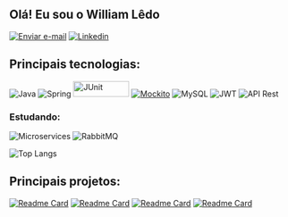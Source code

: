 ## Olá! Eu sou o William Lêdo 

[![Enviar e-mail](https://img.shields.io/badge/Gmail-D14836?style=for-the-badge&logo=gmail&logoColor=white)](mailto:williamledoc@gmail.com)
[![Linkedin](https://img.shields.io/badge/LinkedIn-0077B5?style=for-the-badge&logo=linkedin&logoColor=white)](https://www.linkedin.com/in/william-ledo/)

## Principais tecnologias: 

![Java](https://img.shields.io/badge/Java-ED8B00?style=for-the-badge&logo=openjdk&logoColor=white)
![Spring](https://img.shields.io/badge/Spring-6DB33F?style=for-the-badge&logo=spring&logoColor=white)
<img src="https://img.shields.io/badge/JUnit-green?style=for-the-badge&logo=junit5" alt="JUnit" width="100" height="28"/>
[![Mockito](https://img.shields.io/badge/Mockito-blue?style=for-the-badge&logo=mockito&logoColor=white&height=20)](https://site.mockito.org/)
![MySQL](https://img.shields.io/badge/MySQL-00000F?style=for-the-badge&logo=mysql&logoColor=white)
![JWT](https://img.shields.io/badge/json%20web%20tokens-323330?style=for-the-badge&logo=json-web-tokens&logoColor=pink)
![API Rest](https://img.shields.io/badge/API%20Rest-brightgreen?style=for-the-badge&logo=data:image/png;base64,iVBORw0KGgoAAAANSUhEUgAAACgAAAAoCAYAAACM/rhtAAAABGdBTUEAALGPC/xhBQAAAAFzUkdCAK7OHOkAAAAMdEVYdENyZWF0aW9uIFRpbWUAMjAyMzowMzoyNSAxNzowMDo1OYY8frkAAAAh0lEQVRYR+2XIQrDMAxFX/f9/mBcT0oRpD0oWzgQs1AdZfzFkUB6U9h3UjewPMyGxzM2lRvRJjKdYDAkCgIBOePMNvR9WAgFFNtwyhyV1jbuAOe5Bl/Ge3Y8lrZ7Vc5Q5GmXl/HOTQ8y1KFAxieS/XFbL/WwL8YjKMB4Z4t4v+oimpxG8L1FjKvbJnfSb0+g1wY/MKjOZ/kAAAAASUVORK5CYII=)




### Estudando: 

![Microservices](https://img.shields.io/badge/microservices-blueviolet?style=for-the-badge&logo=docker)
![RabbitMQ](https://img.shields.io/badge/rabbitmq-%23FF6600.svg?&style=for-the-badge&logo=rabbitmq&logoColor=white)

![Top Langs](https://github-readme-stats.vercel.app/api/top-langs/?username=williamledo&layout=compact&theme=dark)

## Principais projetos:

[![Readme Card](https://github-readme-stats.vercel.app/api/pin/?username=williamledo&repo=MedAPI&theme=dark)](https://github.com/williamledo/MedAPI)
[![Readme Card](https://github-readme-stats.vercel.app/api/pin/?username=williamledo&repo=EncurtadorDeUrl&theme=dark)](https://github.com/williamledo/EncurtadorDeUrl)
[![Readme Card](https://github-readme-stats.vercel.app/api/pin/?username=williamledo&repo=ConsultaFrete&theme=dark)](https://github.com/williamledo/ConsultaFrete)
[![Readme Card](https://github-readme-stats.vercel.app/api/pin/?username=williamledo&repo=ApiMercado&theme=dark&description=)](https://github.com/williamledo/ApiMercado)

